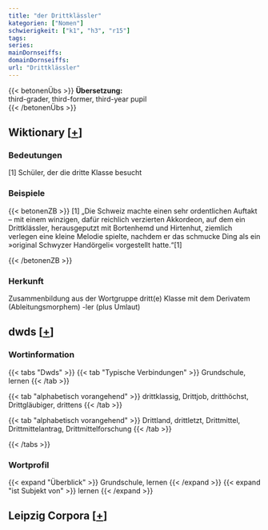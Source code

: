 ```yaml
---
title: "der Drittklässler"
kategorien: ["Nomen"]
schwierigkeit: ["k1", "h3", "r15"]
tags:
series:
mainDornseiffs:
domainDornseiffs:
url: "Drittklässler"
---
```


{{< betonenÜbs >}}
**Übersetzung:**  
third-grader, third-former, third-year pupil  
{{< /betonenÜbs >}}

## Wiktionary [[+](https://de.wiktionary.org/wiki/Drittklässler)]

### Bedeutungen
[1] Schüler, der die dritte Klasse besucht  

### Beispiele
{{< betonenZB >}}
[1] „Die Schweiz machte einen sehr ordentlichen Auftakt – mit einem winzigen, dafür reichlich verzierten Akkordeon, auf dem ein Drittklässler, herausgeputzt mit Bortenhemd und Hirtenhut, ziemlich verlegen eine kleine Melodie spielte, nachdem er das schmucke Ding als ein »original Schwyzer Handörgeli« vorgestellt hatte.“[1]  

{{< /betonenZB >}}
### Herkunft
Zusammenbildung aus der Wortgruppe dritt(e) Klasse mit dem Derivatem (Ableitungsmorphem) -ler (plus Umlaut)  



## dwds [[+](https://www.dwds.de/wb/Drittklässler)]

### Wortinformation
{{< tabs "Dwds" >}}
{{< tab "Typische Verbindungen" >}}
Grundschule, lernen
{{< /tab >}}

{{< tab "alphabetisch vorangehend" >}}
drittklassig, Drittjob, dritthöchst, Drittgläubiger, drittens
{{< /tab >}}

{{< tab "alphabetisch vorangehend" >}}
Drittland, drittletzt, Drittmittel, Drittmittelantrag, Drittmittelforschung
{{< /tab >}}

{{< /tabs >}}

### Wortprofil
{{< expand "Überblick" >}} Grundschule, lernen {{< /expand >}}
{{< expand "ist Subjekt von" >}} lernen {{< /expand >}}

## Leipzig Corpora [[+](https://corpora.uni-leipzig.de/en/res?word=Drittklässler&corpusId=deu_newscrawl-public_2018)]


